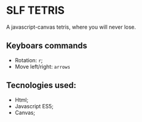 # SLF TETRIS
A javascript-canvas tetris, where you will never lose.

## Keyboars commands

* Rotation: `r`;
* Move left/right: `arrows`

## Tecnologies used:

* Html;
* Javascript ES5;
* Canvas;
